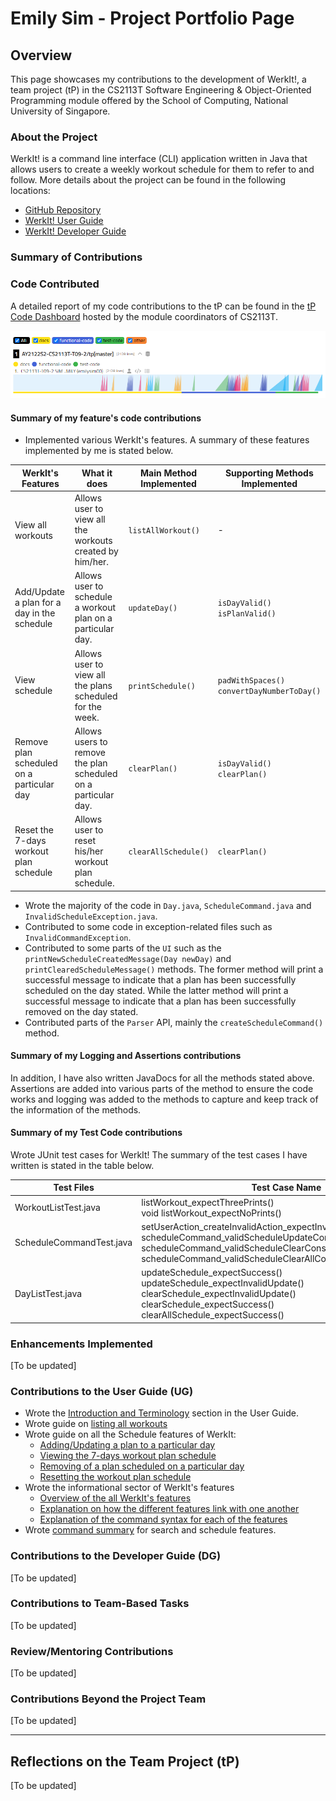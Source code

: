 # Emily Sim - Project Portfolio Page

## Overview
This page showcases my contributions to the development of WerkIt!, a team project (tP) in the CS2113T
Software Engineering & Object-Oriented Programming module offered by the School of Computing, National University of
Singapore.

### About the Project
WerkIt! is a command line interface (CLI) application written in Java that allows users to create a weekly workout
schedule for them to refer to and follow. More details about the project can be found in the following locations:
* [GitHub Repository](../../)
* [WerkIt! User Guide](../UserGuide.md)
* [WerkIt! Developer Guide](../DeveloperGuide.md)


### Summary of Contributions
### Code Contributed
A detailed report of my code contributions to the tP can be found in the [tP Code Dashboard](https://nus-cs2113-ay2122s2.github.io/tp-dashboard/?search=emilysim00&breakdown=true)
hosted by the module coordinators of CS2113T.

![tP Code Dashboard](../images/ppp/emilysim00/tPCodeDashboard.png)

#### Summary of my feature's code contributions 
* Implemented various WerkIt's features. A summary of these features implemented by me is stated below. 

| WerkIt's Features                           | What it does                                                   | Main Method Implemented | Supporting Methods Implemented                   |
|---------------------------------------------|----------------------------------------------------------------|-------------------------|--------------------------------------------------|
| View all workouts                           | Allows user to view all the workouts created by him/her.       | `listAllWorkout()`      | -                                                | 
| Add/Update a plan for a day in the schedule | Allows user to schedule a workout plan on a particular day.    | `updateDay()`           | `isDayValid()` <br> `isPlanValid()`              |
| View schedule                               | Allows user to view all the plans scheduled for the week.      | `printSchedule()`       | `padWithSpaces()` <br> `convertDayNumberToDay()` |
| Remove plan scheduled on a particular day   | Allows users to remove the plan scheduled on a particular day. | `clearPlan()`           | `isDayValid()` <br> `clearPlan()`                |
| Reset the 7-days workout plan schedule      | Allows user to reset his/her workout plan schedule.            | `clearAllSchedule()`    | `clearPlan()`                                    |

* Wrote the majority of the code in `Day.java`, `ScheduleCommand.java` and `InvalidScheduleException.java`.
* Contributed to some code in exception-related files such as `InvalidCommandException`. 
* Contributed to some parts of the `UI` such as the `printNewScheduleCreatedMessage(Day newDay)` and 
`printClearedScheduleMessage()` methods. The former method will print a successful message to indicate 
that a plan has been successfully scheduled on the day stated. While the latter method will print a successful message to indicate
that a plan has been successfully removed on the day stated. 
* Contributed parts of the `Parser` API, mainly the `createScheduleCommand()` method.

#### Summary of my Logging and Assertions contributions
In addition, I have also written JavaDocs for all the methods stated above. Assertions are added into various
parts of the method to ensure the code works and logging was added to the methods to capture and keep track 
of the information of the methods. 

#### Summary of my Test Code contributions
Wrote JUnit test cases for WerkIt! The summary of the test cases I have written is stated in the table below. 

| Test Files               | Test Case Name                                                                                                                                                                                                                         |
|--------------------------|----------------------------------------------------------------------------------------------------------------------------------------------------------------------------------------------------------------------------------------|
| WorkoutListTest.java     | listWorkout_expectThreePrints() <br> void listWorkout_expectNoPrints()                                                                                                                                                                 |                    
| ScheduleCommandTest.java | setUserAction_createInvalidAction_expectInvalidCommandException() <br>scheduleCommand_validScheduleUpdateConstruction() <br> scheduleCommand_validScheduleClearConstruction() <br> scheduleCommand_validScheduleClearAllConstruction() |                    
| DayListTest.java         | updateSchedule_expectSuccess() <br> updateSchedule_expectInvalidUpdate() <br> clearSchedule_expectInvalidUpdate() <br> clearSchedule_expectSuccess() <br> clearAllSchedule_expectSuccess()                                             |                  

### Enhancements Implemented
[To be updated]

### Contributions to the User Guide (UG)
* Wrote the [Introduction and Terminology](../UserGuide.md) section in the User Guide.
* Wrote guide on [listing all workouts](../UserGuide.md#show-all-workouts-workout-list)
* Wrote guide on all the Schedule features of WerkIt:
  * [Adding/Updating a plan to a particular day](../UserGuide.md#update-schedule-schedule-update)
  * [Viewing the 7-days workout plan schedule](../UserGuide.md#view-schedule-schedule-list)
  * [Removing of a plan scheduled on a particular day](../UserGuide.md#clear-schedule-for-a-day-schedule-clear)
  * [Resetting the workout plan schedule](../UserGuide.md#clear-schedule-for-the-week-schedule-clearall)
* Wrote the informational sector of WerkIt's features
  * [Overview of the all WerkIt's features](../UserGuide.md#features)
  * [Explanation on how the different features link with one another](../UserGuide.md#features)
  * [Explanation of the command syntax for each of the features](../UserGuide.md#finding-your-way-around-the-application)
* Wrote [command summary](../UserGuide.md#command-summary) for search and schedule features.

### Contributions to the Developer Guide (DG)
[To be updated]

### Contributions to Team-Based Tasks
[To be updated]

### Review/Mentoring Contributions
[To be updated]

### Contributions Beyond the Project Team
[To be updated]

---

## Reflections on the Team Project (tP)
[To be updated]